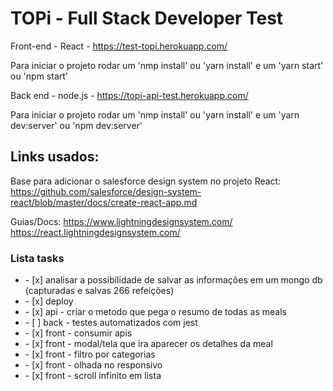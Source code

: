 # TOPi - Full Stack Developer Test

Front-end - React - https://test-topi.herokuapp.com/

Para iniciar o projeto rodar um 'nmp install' ou 'yarn install' e um 'yarn start' ou 'npm start'


Back end - node.js - https://topi-api-test.herokuapp.com/

Para iniciar o projeto rodar um 'nmp install' ou 'yarn install' e um 'yarn dev:server' ou 'npm dev:server'



## Links usados:
    
Base para adicionar o salesforce design system no projeto React: 
    https://github.com/salesforce/design-system-react/blob/master/docs/create-react-app.md

Guias/Docs: 
    https://www.lightningdesignsystem.com/
    https://react.lightningdesignsystem.com/

### Lista tasks
<ul>
    <li>- [x] analisar a possibilidade de salvar as informações em um mongo db (capturadas e salvas 266 refeições)</li>
    <li>- [x] deploy </li>
    <li>- [x] api - criar o metodo que pega o resumo de todas as meals</li>
    <li>- [ ] back - testes automatizados com jest</li>
    <li>- [x] front - consumir apis</li>
    <li>- [x] front - modal/tela que ira aparecer os detalhes da meal</li>
    <li>- [x] front - filtro por categorias</li>
    <li>- [x] front - olhada no responsivo</li>
    <li>- [x] front - scroll infinito em lista</li>
</ul>
